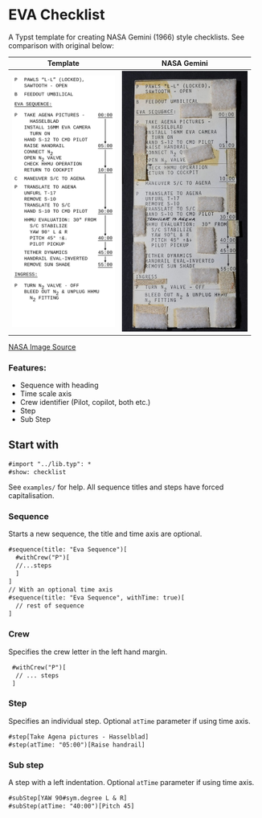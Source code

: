 # EVA Checklist

A Typst template for creating NASA Gemini (1966) style checklists. See comparison with original below:

|               Template                |                    NASA Gemini                     |
| :-----------------------------------: | :------------------------------------------------: |
| <img src="thumbnail.png" width="205"> | <img src="NASM-A19850125000_PS01.jpg" width="250"> |

[NASA Image Source](https://airandspace.si.edu/collection-objects/checklist-card-umbilical-eva-gemini-10/nasm_A19850125000)

### Features:

- Sequence with heading
- Time scale axis
- Crew identifier (Pilot, copilot, both etc.)
- Step
- Sub Step

## Start with

```typst
#import "../lib.typ": *
#show: checklist
```

See `examples/` for help.
All sequence titles and steps have forced capitalisation.

### Sequence

Starts a new sequence, the title and time axis are optional.

```typst
#sequence(title: "Eva Sequence")[
  #withCrew("P")[
  //...steps
  ]
]
// With an optional time axis
#sequence(title: "Eva Sequence", withTime: true)[
  // rest of sequence
]
```

### Crew

Specifies the crew letter in the left hand margin.

```typst
 #withCrew("P")[
  // ... steps
 ]
```

### Step

Specifies an individual step. Optional `atTime` parameter if using time axis.

```typst
#step[Take Agena pictures - Hasselblad]
#step(atTime: "05:00")[Raise handrail]
```

### Sub step

A step with a left indentation. Optional `atTime` parameter if using time axis.

```typst
#subStep[YAW 90#sym.degree L & R]
#subStep(atTime: "40:00")[Pitch 45]
```
